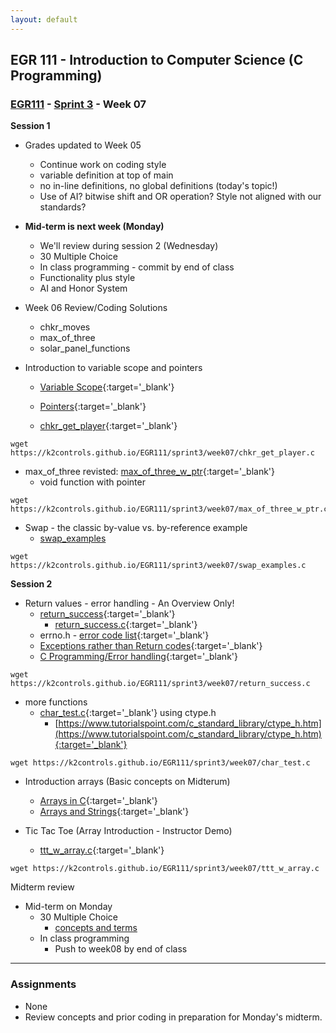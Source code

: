 ```yaml
---
layout: default
---
```


## EGR 111 - Introduction to Computer Science (C Programming)

### [EGR111](../../) - [Sprint 3](../) - Week 07 

**Session 1**

- Grades updated to Week 05
  - Continue work on coding style
  - variable definition at top of main
  - no in-line definitions, no global definitions (today's topic!)
  - Use of AI? bitwise shift and OR operation? Style not aligned with our standards?

- **Mid-term is next week (Monday)**
  - We'll review during session 2 (Wednesday)
  - 30 Multiple Choice
  - In class programming - commit by end of class
  - Functionality plus style
  - AI and Honor System

- Week 06 Review/Coding Solutions
  - chkr_moves
  - max_of_three
  - solar_panel_functions

- Introduction to variable scope and pointers
  - [Variable Scope](https://www.w3schools.com/c/c_scope.php){:target='_blank'}
  - [Pointers](https://www.w3schools.com/c/c_pointers.php){:target='_blank'}

  - [chkr_get_player](chkr_get_player.md){:target='_blank'}

```
wget https://k2controls.github.io/EGR111/sprint3/week07/chkr_get_player.c
```


  - max_of_three revisted: [max_of_three_w_ptr](max_of_three_w_ptr.md){:target='_blank'}
    - void function with pointer

```
wget https://k2controls.github.io/EGR111/sprint3/week07/max_of_three_w_ptr.c
```

  - Swap - the classic by-value vs. by-reference example
    - [swap_examples](swap_examples.md)

```
wget https://k2controls.github.io/EGR111/sprint3/week07/swap_examples.c
```

<!-- - Return values - error handling
  - [return_success](return_success.md){:target='_blank'}  
    - [return_success.c](return_success.c){:target='_blank'}  
  - errno.h - [error code list](https://www.gnu.org/software/libc/manual/html_node/Error-Codes.html){:target='_blank'}
  - [Exceptions rather than Return codes](https://stackoverflow.com/questions/99683/which-and-why-do-you-prefer-exceptions-or-return-codes){:target='_blank'}
  - [C Programming/Error handling](https://en.wikibooks.org/wiki/C_Programming/Error_handling){:target='_blank'} -->

**Session 2**

- Return values - error handling - An Overview Only!
  - [return_success](return_success.md){:target='_blank'}  
    - [return_success.c](return_success.c){:target='_blank'}  
  - errno.h - [error code list](https://www.gnu.org/software/libc/manual/html_node/Error-Codes.html){:target='_blank'}
  - [Exceptions rather than Return codes](https://stackoverflow.com/questions/99683/which-and-why-do-you-prefer-exceptions-or-return-codes){:target='_blank'}
  - [C Programming/Error handling](https://en.wikibooks.org/wiki/C_Programming/Error_handling){:target='_blank'}

```
wget https://k2controls.github.io/EGR111/sprint3/week07/return_success.c
```

- more functions
  - [char_test.c](char_test.md){:target='_blank'} using ctype.h
    - [https://www.tutorialspoint.com/c_standard_library/ctype_h.htm](https://www.tutorialspoint.com/c_standard_library/ctype_h.htm){:target='_blank'}

```
wget https://k2controls.github.io/EGR111/sprint3/week07/char_test.c
```

- Introduction arrays (Basic concepts on Midterum)
    - [Arrays in C](https://www.log2base2.com/C/array/arrays-in-c.html){:target='_blank'}
    - [Arrays and Strings](https://en.wikibooks.org/wiki/C_Programming/Arrays_and_strings){:target='_blank'}

- Tic Tac Toe (Array Introduction - Instructor Demo)
  - [ttt_w_array.c](ttt_w_array.c){:target='_blank'}

```
wget https://k2controls.github.io/EGR111/sprint3/week07/ttt_w_array.c
```  

Midterm review
- Mid-term on Monday
  - 30 Multiple Choice
    - [concepts and terms](midterm_review.md)
  - In class programming
    - Push to week08 by end of class
   

---

### Assignments

- None
- Review concepts and prior coding in preparation for Monday's midterm.

